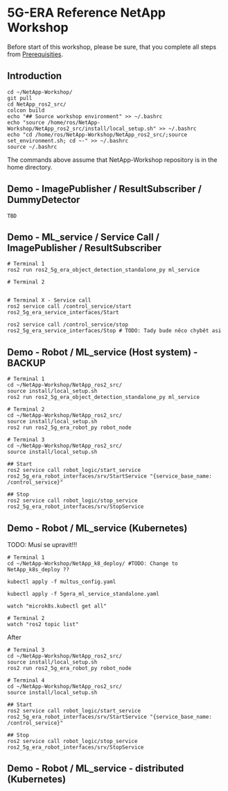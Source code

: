 # 5G-ERA Reference NetApp Workshop

Before start of this workshop, please be sure, that you complete all steps from [Prerequisities](Documentation/0_Prerequisites.md).

## Introduction
```
cd ~/NetApp-Workshop/
git pull
cd NetApp_ros2_src/
colcon build
echo "## Source workshop environment" >> ~/.bashrc
echo "source /home/ros/NetApp-Workshop/NetApp_ros2_src/install/local_setup.sh" >> ~/.bashrc
echo "cd /home/ros/NetApp-Workshop/NetApp_ros2_src/;source set_environment.sh; cd ~-" >> ~/.bashrc
source ~/.bashrc
```

The commands above assume that NetApp-Workshop repository is in the home directory.

## Demo - ImagePublisher / ResultSubscriber / DummyDetector
```
TBD
```

## Demo - ML_service / Service Call / ImagePublisher / ResultSubscriber
```
# Terminal 1
ros2 run ros2_5g_era_object_detection_standalone_py ml_service

# Terminal 2


# Terminal X - Service call
ros2 service call /control_service/start ros2_5g_era_service_interfaces/Start 

ros2 service call /control_service/stop ros2_5g_era_service_interfaces/Stop # TODO: Tady bude něco chybět asi
```

## Demo - Robot / ML_service (Host system) - BACKUP
```
# Terminal 1
cd ~/NetApp-Workshop/NetApp_ros2_src/
source install/local_setup.sh
ros2 run ros2_5g_era_object_detection_standalone_py ml_service

# Terminal 2
cd ~/NetApp-Workshop/NetApp_ros2_src/
source install/local_setup.sh
ros2 run ros2_5g_era_robot_py robot_node

# Terminal 3
cd ~/NetApp-Workshop/NetApp_ros2_src/
source install/local_setup.sh

## Start 
ros2 service call robot_logic/start_service ros2_5g_era_robot_interfaces/srv/StartService "{service_base_name: /control_service}"

## Stop
ros2 service call robot_logic/stop_service ros2_5g_era_robot_interfaces/srv/StopService
```



## Demo - Robot / ML_service (Kubernetes)
TODO: Musí se upravit!!!
```
# Terminal 1
cd ~/NetApp-Workshop/NetApp_k8_deploy/ #TODO: Change to NetApp_k8s_deploy ??

kubectl apply -f multus_config.yaml

kubectl apply -f 5gera_ml_service_standalone.yaml

watch "microk8s.kubectl get all"
```

```
# Terminal 2
watch "ros2 topic list"
```

After 
```
# Terminal 3
cd ~/NetApp-Workshop/NetApp_ros2_src/
source install/local_setup.sh
ros2 run ros2_5g_era_robot_py robot_node

# Terminal 4
cd ~/NetApp-Workshop/NetApp_ros2_src/
source install/local_setup.sh

## Start 
ros2 service call robot_logic/start_service ros2_5g_era_robot_interfaces/srv/StartService "{service_base_name: /control_service}"

## Stop
ros2 service call robot_logic/stop_service ros2_5g_era_robot_interfaces/srv/StopService
```

## Demo - Robot / ML_service - distributed (Kubernetes)
